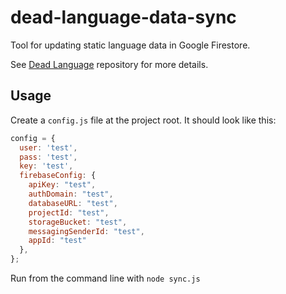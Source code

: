 # dead-language-data-sync
Tool for updating static language data in Google Firestore.

See [Dead Language](https://github.com/sethpuckett/dead-language) repository for more details.

## Usage

Create a `config.js` file at the project root. It should look like this:

```js
config = {
  user: 'test',
  pass: 'test',
  key: 'test',
  firebaseConfig: {
    apiKey: "test",
    authDomain: "test",
    databaseURL: "test",
    projectId: "test",
    storageBucket: "test",
    messagingSenderId: "test",
    appId: "test"
  },
};
```

Run from the command line with `node sync.js`
